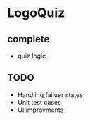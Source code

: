 # LogoQuiz

## complete
- quiz logic

## TODO 
- Handling failuer states
- Unit test cases
- UI improvments
